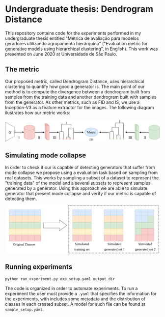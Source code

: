 # Undergraduate thesis: Dendrogram Distance

This repository contains code for the experiments performed in my undergraduate thesis entitled "Métrica de avaliação para modelos geradores utilizando agrupamento hierárquico" ("Evaluation metric for generative models using hierarchical clustering", in English). This work was presented on June 2020 at Universidade de São Paulo.

## The metric

Our proposed metric, called Dendrogram Distance, uses hierarchical clustering to quantify how good a generator is. The main point of our method is to compute the divergence between a dendrogram built from samples from the training data and another dendrogram built with samples from the generator. As other metrics, such as FID and IS, we use a Inception-V3 as a feature extractor for the images. The following diagram ilustrates how our metric works:

<p align="center">
    <img src="imgs/dd.png" />
</p>

## Simulating mode collapse

In order to check if our is capable of detecting generators that suffer from mode collapse we propose using a evaluation task based on sampling from real datasets. This works by sampling a subset of a dataset to represent the "training data" of the model and a several subsets to represent samples generated by a generator. Using this approach we are able to simulate generator that present mode collapse and verify if our metric is capable of detecting them.

<p align="center">
    <img src="imgs/sampling.png" width="600px"/>
</p>


## Running experiments

```bash
python run_experiment.py exp_setup.yaml output_dir
```

The code is organized in order to automate experiments. To run a experiment the user must provide a `.yaml` that specifies the information for the experiments, with includes some metadata and the distribution of classes in each created subset. A model for such file can be found at `sample_setup.yaml`.